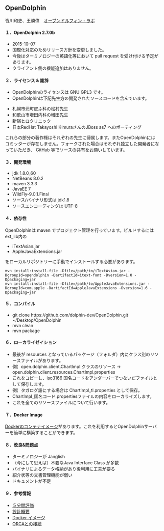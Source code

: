 ## OpenDolphin
皆川和史、王勝偉　[オープンドルフィン・ラボ](http://www.opendolphin.com)  

#### １．OpenDolphin 2.7.0b
 * 2015-10-07
 * 国際化対応のためリリース方針を変更しました。
 * 今後はターミノロジーの英語化等において pull request を受け付ける予定があります。
 * クライアント側の機能追加はありません。

#### ２．ライセンス & 謝辞  
 * OpenDolphinのライセンスは GNU GPL3 です。  
 * OpenDolphinは下記先生方の開発されたソースコードを含んでいます。  
  - 札幌市元町皮ふ科の松村先生
  - 和歌山市増田内科の増田先生
  - 新宿ヒロクリニック
  - 日本RedHat Takayoshi KimuraさんのJBoss as7 へのポーティング

これらの部分の著作権はそれぞれの先生に帰属します。またOpenDolphinにはコミッターが存在しません。フォークされた場合はそれぞれ独立した開発者になっていただき、 GitHub 等でソースの共有をお願いしています。  

#### ３．開発環境  
 * jdk 1.8.0_60  
 * NetBeans 8.0.2  
 * maven 3.3.3
 * JavaEE 7
 * WildFly-9.0.1.Final
 * ソース/バイナリ形式は jdk1.8
 * ソースエンコーディングは UTF-8


#### ４．依存性  
OpenDolphinは maven でプロジェクト管理を行っています。ビルドするにはext_lib内の  
 * iTextAsian.jar  
 * AppleJavaExtensions.jar

をローカルリポジトリーに手動でインストールする必要があります。

````
mvn install:install-file -Dfile=/path/to/iTextAsian.jar -DgroupId=opendolphin -DartifactId=itext-font -Dversion=1.0 -Dpackaging=jar  
mvn install:install-file -Dfile=/path/to/AppleJavaExtensions.jar -DgroupId=com.apple -DartifactId=AppleJavaExtensions -Dversion=1.6 -Dpackaging=jar
````

#### ５．コンパイル  
 * git clone https&#58;//github.com/dolphin-dev/OpenDolphin.git ~/Desktop/OpenDolphin  
 * mvn clean  
 * mvn package  


#### ６．ローカライゼイション  
  * 最後が resources となっているパッケージ（フォルダ）内にクラス別のリソースファイルがあります。
  * 例）open.dolphin.client.ChartImpl クラスのリソース -> open.dolphin.client.resources.ChartImpl.properties
  * これをコピーし、iso3166 国名コードをアンダーバーでつないだファイルとして保存します。
  * 例）タガログ語にする場合は ChartImpl_tl.properties として保存。
  * ChartImpl_国名コード.propertiesファイルの内容をローカライズします。
  * これを全てのリソースファイルについて行います。


#### ７．Docker Image  
[Dockerのコンテナイメージ](https://github.com/dolphin-dev/docker-images)があります。これを利用するとOpenDolphinサーバーを簡単に構築することができます。


#### ８．改良&問題点
 * ターミノロジーが Janglish
 * （今にして思えば）不要なJava Interface Class が多数
 * バイナリによるデータ格納があり後利用に工夫が要る
 * 紹介状等の文書管理機能が弱い
 * ドキュメントが不足

#### ９．参考情報
 * [５分間評価](https://gist.github.com/dolphin-dev/d21c88cbfefa86c98049)
 * [設計概要](http://www.digital-globe.co.jp/architecture.html)
 * [Docker イメージ](https://github.com/dolphin-dev/docker-images)
 * [ORCAとの接続](https://gist.github.com/dolphin-dev/c75e4ca63689779bfdf7)

